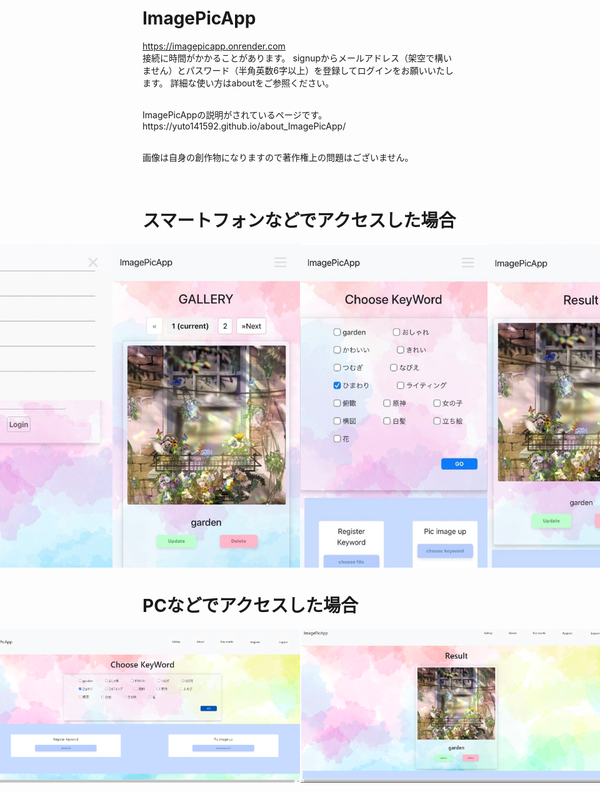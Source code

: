 # ImagePicApp

https://imagepicapp.onrender.com
<br>
接続に時間がかかることがあります。
signupからメールアドレス（架空で構いません）とパスワード（半角英数6字以上）を登録してログインをお願いいたします。
詳細な使い方はaboutをご参照ください。
<p></p>
<br>
<!-- VSCodeで実行する場合はお手数ですが、[<>Code ▼ → Download ZIP] よりZIPファイルをダウンロードしていただき、VSCodeで File>Open Folder... からImagePicApp-mainを開いてImagePicApp.pyファイルの実行をお願いいたします。'http://localhost:5000/' のリンクに飛ぶとImagePicAppをご利用いただけます。
<p></p>
<br> -->
ImagePicAppの説明がされているページです。
<br>
https://yuto141592.github.io/about_ImagePicApp/
<p></p>
<br>
画像は自身の創作物になりますので著作権上の問題はございません。
<p></p>
<br>

# スマートフォンなどでアクセスした場合
<div style="display: flex; justify-content:center;">
    <img src="UI/画像1.jpg" width="300">
    <img src="UI/画像2.jpg" width="300">
    <img src="UI/画像5.jpg" width="300">
    <img src="UI/画像6.jpg" width="300">
    <img src="UI/画像7.jpg" width="300">
    <img src="UI/画像8.jpg" width="300">
</div>

# PCなどでアクセスした場合
<div style="display: flex; justify-content:center;">
    <img src="UI/画像9.png" width="600">
    <img src="UI/画像10.png" width="600">
    <img src="UI/画像11.png" width="600">
    <img src="UI/画像12.png" width="600">
    <img src="UI/画像13.png" width="600">
    <img src="UI/画像14.png" width="600">
</div>
